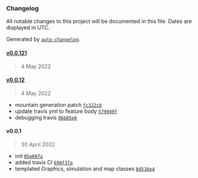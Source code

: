 ### Changelog

All notable changes to this project will be documented in this file. Dates are displayed in UTC.

Generated by [`auto-changelog`](https://github.com/CookPete/auto-changelog).

#### [v0.0.121](https://github.com/maonilino/DarwSim/compare/v0.0.12...v0.0.121)

> 4 May 2022

#### [v0.0.12](https://github.com/maonilino/DarwSim/compare/v0.0.1...v0.0.12)

> 4 May 2022

- mountain generation patch [`fc322cb`](https://github.com/maonilino/DarwSim/commit/fc322cbc2b23252ce245ef0d714a59f406333794)
- update travis yml to feature body [`579949f`](https://github.com/maonilino/DarwSim/commit/579949f6952890ebd836a56774756667eac32130)
- debugging travis [`9bb85e6`](https://github.com/maonilino/DarwSim/commit/9bb85e6b7f629df66e4843d5c869318629a41910)

#### v0.0.1

> 30 April 2022

- init [`05e097a`](https://github.com/maonilino/DarwSim/commit/05e097a07cf1c6ef1d45014406ef4c253dff61f4)
- added travis CI [`694f37a`](https://github.com/maonilino/DarwSim/commit/694f37a87eb47dd162309d3a4c2bd063df2b5ad0)
- templated Graphics, simulation and map classes [`8d516e4`](https://github.com/maonilino/DarwSim/commit/8d516e49e137af4e914a18d6acd84b0118f606e5)
